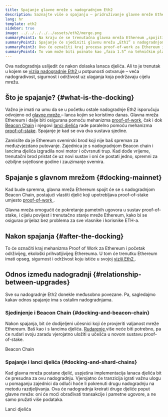 ```yaml
---
title: Spajanje glavne mreže s nadogradnjom Eth2
description: Saznajte više o spajanju – pridruživanje glavne mreže Ethereum proof-of-stake sustavu koji koordinira Beacon Chain.
lang: hr
template: eth2
sidebar: true
image: ../../../../../assets/eth2/merge.png
summaryPoint1: Na kraju će se trenutačna glavna mreža Ethereum „spojiti” s ostatkom nadogradnji Eth2.
summaryPoint2: Spajanje će sjediniti glavnu mrežu „Eth1” s nadogradnjom Eth2 Beacon Chain i sustavom razdjeljivanja.
summaryPoint3: Ovo će označiti kraj procesa proof-of-work za Ethereum i prijelaz na proof-of-stake.
summaryPoint4: To vam može biti poznato kao „faza 1.5” na tehničkim planovima.
---
```


<UpgradeStatus date="~Q1/Q2 2022">
    Ova nadogradnja uslijedit će nakon dolaska lanaca djelića. Ali to je trenutak u kojem se <a href="/eth2/vision/"> vizija nadogradnje Eth2 </a> u potpunosti ostvaruje – veća nadogradivost, sigurnost i održivost uz ulaganja koja podržavaju cijelu mrežu.
</UpgradeStatus>

## Što je spajanje? {#what-is-the-docking}

Važno je imati na umu da se u početku ostale nadogradnje Eth2 isporučuju odvojeno od [ glavne mreže ](/glossary/#mainnet) – lanca kojim se koristimo danas. Glavna mreža Ethereum i dalje biti osigurana pomoću mehanizma [proof-of-work](/developers/docs/consensus-mechanisms/pow/), čak i dok [Beacon Chain](/eth2/beacon-chain/) i njegovi [lanci djelića](/eth2/shard-chains/) rade paralelno pomoću mehanizma [proof-of-stake](/developers/docs/consensus-mechanisms/pos/). Spajanje je kad se ova dva sustava sjedine.

Zamislite da je Ethereum svemirski brod koji nije baš spreman za međuzvjezdano putovanje. Zajednica je s nadogradnjom Beacon chain i lancima djelića izgradila novi motor i očvrsnuti trup. Kad dođe vrijeme, trenutačni brod pristat će uz novi sustav i oni će postati jedno, spremni za ozbiljne svjetlosne godine i zauzimanje svemira.

## Spajanje s glavnom mrežom {#docking-mainnet}

Kad bude spremna, glavna mreža Ethereum spojit će se s nadogradnjom Beacon Chain, postajući vlastiti djelić koji upotrebljava proof-of-stake umjesto [ proof-of-work ](/developers/docs/consensus-mechanisms/pow/).

Glavna mreža omogućit će pokretanje pametnih ugovora u sustav proof-of-stake, i cijelu povijest i trenutačno stanje mreže Ethereum, kako bi se osigurao prijelaz bez problema za sve vlasnike i korisnike ETH-a.

<!-- ### Improving Mainnet

Before Mainnet docks with the new eth2 system, it’s probably worthwhile sorting some of the issues that are in flight – often referred to as Ethereum1.x.

These include Improvements for

- **End users**: like [EIP-1559](https://eips.ethereum.org/EIPS/eip-1559) which changes the way users bid for blockspace. In other words, making transaction fees more efficient for end users.
- **Client runners**: making running clients more sustainable by capping disk space requirements.
- **Developers**: upgrading the EVM to be more flexible.

Plus many more.

[More on Ethereum1.x](/learn/#eth-1x)

These improvements all have a place in Eth2 so it’s likely that their progress may affect the timing of the docking. -->

## Nakon spajanja {#after-the-docking}

To će označiti kraj mehanizma Proof of Work za Ethereum i početak održivijeg, ekološki prihvatljivijeg Ethereuma. U tom će trenutku Ethereum imati opseg, sigurnost i održivost koju istiće u svojoj [ viziji Eth2 ](/eth2/vision/).

## Odnos između nadogradnji {#relationship-between-upgrades}

Sve su nadogradnje Eth2 donekle međusobno povezane. Pa, sagledajmo kakav odnos spajanje ima s ostalim nadogradnjama.

### Sjedinjenje i Beacon Chain {#docking-and-beacon-chain}

Nakon spajanja, bit će dodijeljeni učesnici koji će provjeriti valjanost mreže Ethereum. Baš kao i s lancima djelića. [ Rudarenje ](/developers/docs/consensus-mechanisms/pow/mining/) više neće biti potrebno, pa će rudari svoju zaradu vjerojatno uložiti u učešća u novom sustavu proof-of-stake.

<ButtonLink to="/eth2/beacon-chain/">Beacon Chain</ButtonLink>

### Spajanje i lanci djelića {#docking-and-shard-chains}

Kad glavna mreža postane djelić, uspješna implementacija lanaca djelića bit će presudna za ovu nadogradnju. Vjerojatno će tranzicija igrati važnu ulogu u pomaganju zajednici da odluči hoće li pokrenuti drugu nadogradnju na metodu razdjeljivanja. Ova će nadogradnja kreirati druge djeliće poput glavne mreže: oni će moći obrađivati transakcije i pametne ugovore, a ne samo pružati više podataka.

<ButtonLink to="/eth2/shard-chains/">Lanci djelića</ButtonLink>
